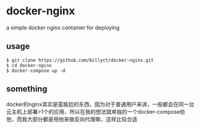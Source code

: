 # docker-nginx
a simple docker nginx container for deploying

## usage
```
$ git clone https://github.com/billyct/docker-nginx.git
$ cd docker-nginx
$ docker-compose up -d
```

## something
docker的nginx其实是蛮尴尬的东西，因为对于普通用户来讲，一般都会在同一台云主机上部署>1个的应用，所以在我的想法就单独的一个docker-compose给他，而我大部分都是用他来做反向代理嘛，这样比较合适